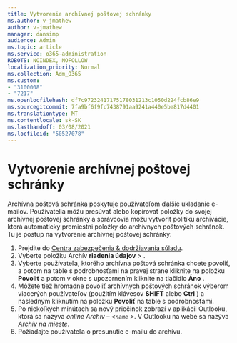 ```yaml
---
title: Vytvorenie archívnej poštovej schránky
ms.author: v-jmathew
author: v-jmathew
manager: dansimp
audience: Admin
ms.topic: article
ms.service: o365-administration
ROBOTS: NOINDEX, NOFOLLOW
localization_priority: Normal
ms.collection: Adm_O365
ms.custom:
- "3100008"
- "7217"
ms.openlocfilehash: df7c97232417175178031213c1050d224fcb86e9
ms.sourcegitcommit: 7fa9bf6f9fc7438791aa9241a440e5be817d4401
ms.translationtype: MT
ms.contentlocale: sk-SK
ms.lasthandoff: 03/08/2021
ms.locfileid: "50527078"
---
```

# <a name="create-an-archive-mailbox"></a>Vytvorenie archívnej poštovej schránky

Archívna poštová schránka poskytuje používateľom ďalšie ukladanie e-mailov. Používatelia môžu presúvať alebo kopírovať položky do svojej archívnej poštovej schránky a správcovia môžu vytvoriť politiku archivácie, ktorá automaticky premiestni položky do archívnych poštových schránok. Tu je postup na vytvorenie archívnej poštovej schránky:

1. Prejdite do [Centra zabezpečenia & dodržiavania súladu]( https://go.microsoft.com/fwlink/p/?linkid=2077143).
2. Vyberte položku Archív **riadenia údajov**  >  .
3. Vyberte používateľa, ktorého archívna poštová schránka chcete povoliť, a potom na table s podrobnosťami na pravej strane kliknite na položku **Povoliť** a potom v okne s upozornením kliknite na tlačidlo **Áno** .
4. Môžete tiež hromadne povoliť archívnych poštových schránok výberom viacerých používateľov (použitím klávesov **SHIFT** alebo **Ctrl** ) a následným kliknutím na položku **Povoliť** na table s podrobnosťami.
5. Po niekoľkých minútach sa nový priečinok zobrazí v aplikácii Outlooku, ktorá sa nazýva *online Archív – <`name` >*. V Outlooku na webe sa nazýva *Archív na mieste*.
6. Požiadajte používateľa o presunutie e-mailu do archívu.
